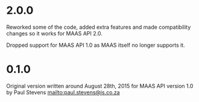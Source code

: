 # 2.0.0

Reworked some of the code, added extra features and made compatibility changes
so it works for MAAS API 2.0.

Dropped support for MAAS API 1.0 as MAAS itself no longer supports it.

# 0.1.0

Original version written around August 28th, 2015 for MAAS API version 1.0 by
Paul Stevens <mailto:paul.stevens@is.co.za>
